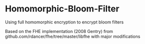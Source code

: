 # Homomorphic-Bloom-Filter
Using full homomorphic encryption to encrypt bloom filters

Based on the FHE implementation (2008 Gentry) from github.com/rdancer/fhe/tree/master/libfhe with major modifications 

